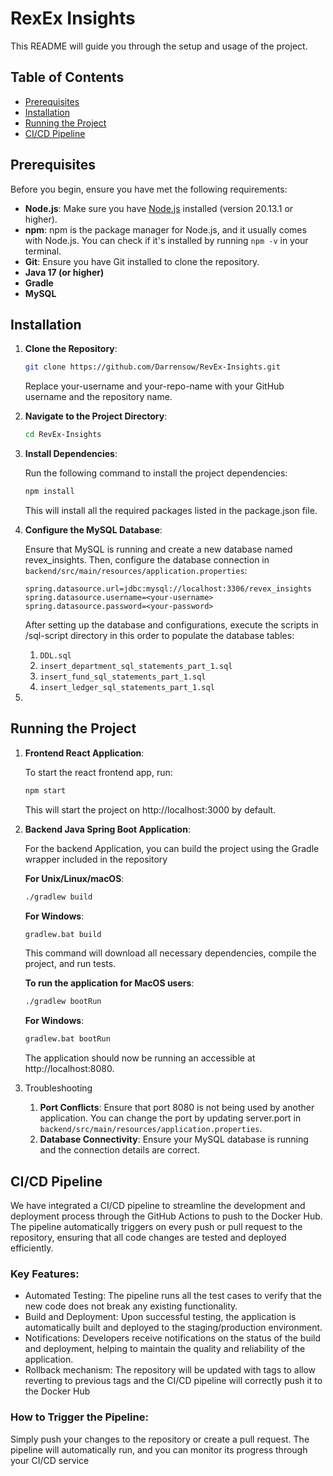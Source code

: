 # RexEx Insights

This README will guide you through the setup and usage of the project.

## Table of Contents

- [Prerequisites](#prerequisites)
- [Installation](#installation)
- [Running the Project](#running-the-project)
- [CI/CD Pipeline](#cicd-pipeline)

## Prerequisites

Before you begin, ensure you have met the following requirements:

- **Node.js**: Make sure you have [Node.js](https://nodejs.org/) installed (version 20.13.1 or higher).
- **npm**: npm is the package manager for Node.js, and it usually comes with Node.js. You can check if it's installed by running `npm -v` in your terminal.
- **Git**: Ensure you have Git installed to clone the repository.
- **Java 17 (or higher)**
- **Gradle**
- **MySQL**

## Installation

1. **Clone the Repository**:

   ```bash
   git clone https://github.com/Darrensow/RevEx-Insights.git
   ```

   Replace your-username and your-repo-name with your GitHub username and the repository name.


2. **Navigate to the Project Directory**:

   ```bash
   cd RevEx-Insights
   ```

3. **Install Dependencies**:

   Run the following command to install the project dependencies:

   ```bash
   npm install
   ```
   
   This will install all the required packages listed in the package.json file.


4. **Configure the MySQL Database**:

   Ensure that MySQL is running and create a new database named revex_insights. Then, configure the database connection in ```backend/src/main/resources/application.properties```:

   ~~~
   spring.datasource.url=jdbc:mysql://localhost:3306/revex_insights
   spring.datasource.username=<your-username>
   spring.datasource.password=<your-password>
   ~~~
   
   After setting up the database and configurations, execute the scripts in /sql-script directory in this order to populate the database tables:
   1. ```DDL.sql```
   2. ```insert_department_sql_statements_part_1.sql```
   3. ```insert_fund_sql_statements_part_1.sql```
   4. ```insert_ledger_sql_statements_part_1.sql```

5. 

## Running the Project

1. **Frontend React Application**:

   To start the react frontend app, run:
   
   ```bash
   npm start
   ```
   This will start the project on http://localhost:3000 by default.


2. **Backend Java Spring Boot Application**:

   For the backend Application, you can build the project using the Gradle wrapper included in the repository
   
   **For Unix/Linux/macOS**:
   ```bash
   ./gradlew build
   ```
   **For Windows**:
   ```bash
   gradlew.bat build
   ```
   This command will download all necessary dependencies, compile the project, and run tests.
   
   **To run the application for MacOS users**:
   ```bash
   ./gradlew bootRun
   ```
   **For Windows**:
   ```bash
   gradlew.bat bootRun
   ```
   The application should now be running an accessible at http://localhost:8080.


3. Troubleshooting
   1. **Port Conflicts**: Ensure that port 8080 is not being used by another application. You can change the port by updating server.port in ```backend/src/main/resources/application.properties```.
   2. **Database Connectivity**: Ensure your MySQL database is running and the connection details are correct.

## CI/CD Pipeline

We have integrated a CI/CD pipeline to streamline the development and deployment process through the GitHub Actions to push to the Docker Hub. The pipeline automatically triggers on every push or pull request to the repository, ensuring that all code changes are tested and deployed efficiently.

### Key Features:
* Automated Testing: The pipeline runs all the test cases to verify that the new code does not break any existing functionality.
* Build and Deployment: Upon successful testing, the application is automatically built and deployed to the staging/production environment.
* Notifications: Developers receive notifications on the status of the build and deployment, helping to maintain the quality and reliability of the application.
* Rollback mechanism: The repository will be updated with tags to allow reverting to previous tags and the CI/CD pipeline will correctly push it to the Docker Hub
  
### How to Trigger the Pipeline:
Simply push your changes to the repository or create a pull request. The pipeline will automatically run, and you can monitor its progress through your CI/CD service
